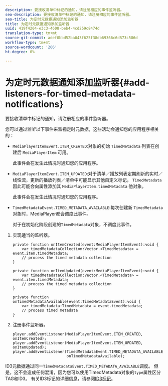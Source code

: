 ```yaml
---
description: 要接收清单中标记的通知，请注册相应的事件监听器。
seo-description: 要接收清单中标记的通知，请注册相应的事件监听器。
seo-title: 为定时元数据通知添加监听器
title: 为定时元数据通知添加监听器
uuid: 419f4204-e3c3-4608-beb4-4cd259c8474d
translation-type: tm+mt
source-git-commit: adef0bbd52ba043f625f38db69366c6d873c586d
workflow-type: tm+mt
source-wordcount: '206'
ht-degree: 0%

---
```



# 为定时元数据通知添加监听器{#add-listeners-for-timed-metadata-notifications}

要接收清单中标记的通知，请注册相应的事件监听器。

您可以通过监听以下事件来监视定时元数据，这些活动会通知您的应用程序相关的：

* `MediaPlayerItemEvent.ITEM_CREATED`:对象的初始 `TimedMetadata` 列表在创建后 `MediaPlayerItem` 可用。

   此事件会在发生此情况时通知您的应用程序。

* `MediaPlayerItemEvent.ITEM_UPDATED`:对于清单／播放列表定期刷新的实时／线性流，更新的播放列表／清单中可能显示其他自定义标记， `TimedMetadata` 因此可能会向属性添加其 `MediaPlayerItem.timedMetadata` 他对象。

   此事件会在发生此情况时通知您的应用程序。

* `TimedMetadataEvent.TIMED_METADATA_AVAILABLE`:每次创建新 `TimedMetadata` 对象时，MediaPlayer都会调度此事件。

   对于在初始化阶段创建的`TimedMetadata`对象，不调度此事件。

1. 实现适当的监听器。

   ```
   private function onItemCreated(event:MediaPlayerItemEvent):void { 
       var timedMetadataCollection:Vector.<TimedMetadata> = event.item.timedMetadata; 
       // process the timed metadata collection 
   } 
   
   private function onItemUpdated(event:MediaPlayerItemEvent):void { 
       var timedMetadataCollection:Vector.<TimedMetadata> = event.item.timedMetadata; 
       // process the timed metadata collection 
   } 
   
   private function onTimedMetadataAvailable(event:TimedMetadataEvent):void { 
       var timedMetadata:TimedMetadata = event.timedMetadata; 
       // process timed metadata 
   }
   ```

1. 注册事件监听器。

   ```
   player.addEventListener(MediaPlayerItemEvent.ITEM_CREATED, onItemCreated); 
   player.addEventListener(MediaPlayerItemEvent.ITEM_UPDATED, onItemUpdated); 
   player.addEventListener(TimedMetadataEvent.TIMED_METADATA_AVAILABLE,  
                           onTimedMetadataAvailable);
   ```

ID3元数据通过同一`TimedMetadataEvent.TIMED_METADATA_AVAILABLE`调度。 但是，这不会造成任何混淆，因为您可以使用TimedMetadata对象的`type`属性区分TAG和ID3。 有关ID3标记的详细信息，请参阅[ID3标记](../../../tvsdk-1.4-for-desktop-hls/r-psdk-dhls-1.4-notification-system/notification-system/t-psdk-dhls-1.4-id3-metadata-retrieve.md)。